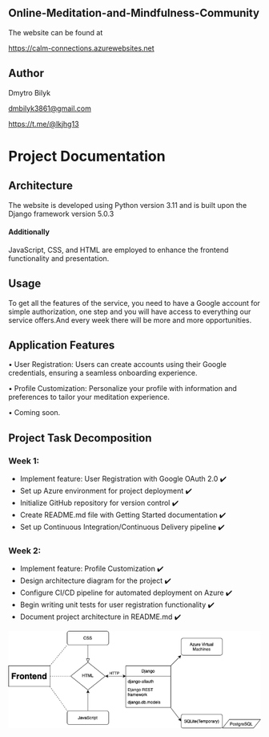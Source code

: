 ## Online-Meditation-and-Mindfulness-Community
The website can be found at

https://calm-connections.azurewebsites.net

## Author
Dmytro Bilyk

dmbilyk3861@gmail.com

https://t.me/@lkjhg13


# Project Documentation


## Architecture
The website is developed using Python version 3.11 and is built upon the Django framework version 5.0.3
#### Additionally 
JavaScript, CSS, and HTML are employed to enhance the frontend functionality and presentation.

## Usage
To get all the features of the service, you need to have a Google account for simple authorization, one step 
and you will have access to everything our service offers.And every week there will be more and more opportunities.


## Application Features
• User Registration: Users can create accounts using their Google credentials, ensuring a seamless onboarding experience.

• Profile Customization: Personalize your profile with information and preferences to tailor your meditation experience.

• Coming soon.

## Project Task Decomposition
### Week 1:
- Implement feature: User Registration with Google OAuth 2.0 ✔️
- Set up Azure environment for project deployment ✔️
- Initialize GitHub repository for version control ✔️
- Create README.md file with Getting Started documentation ✔️
- Set up Continuous Integration/Continuous Delivery pipeline ✔️

### Week 2:
- Implement feature: Profile Customization ✔️
- Design architecture diagram for the project ✔️
- Configure CI/CD pipeline for automated deployment on Azure ✔️
- Begin writing unit tests for user registration functionality ✔️
- Document project architecture in README.md ✔️






![img.png](img.png)